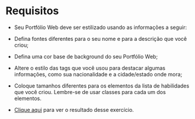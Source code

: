 # Requisitos
* Seu Portfólio Web deve ser estilizado usando as informações a seguir:

* Defina fontes diferentes para o seu nome e para a descrição que você criou;

* Defina uma cor base de background do seu Portfólio Web;

* Altere o estilo das tags que você usou para destacar algumas informações, como sua nacionalidade e a cidade/estado onde mora;

* Coloque tamanhos diferentes para os elementos da lista de habilidades que você criou. Lembre-se de usar classes para cada um dos elementos.

* [Clique aqui](https://paulodelpra.github.io/paulodelpra/) para ver o resultado desse exercício.